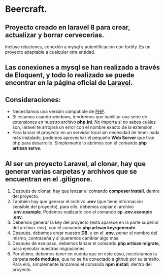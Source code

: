 # Beercraft.

## Proyecto creado en laravel 8 para crear, actualizar y borrar cervecerias.
Incluye relaciones, conexión a mysql y autentificación con fortify.
Es un proyecto adaptable a cualquier otra entidad.

## Las conexiones a mysql se han realizado a través de Eloquent, y todo lo realizado se puede encontrar en la página oficial de [Laravel](https://laravel.com/docs/8.x/releases).

## Consideraciones:
- Necesitamos una versión compatible de [PHP](https://laravel.com/docs/8.x/releases#support-policy).
- Si estamos usando windows, tendremos que habilitar una serie de extensiones en nuestro archivo **php.ini**. No importa si no sabes cuáles son, laravel te arrojará un     error con el nombre exacto de la extensión.
- Para lanzar el proyecto en un servidor local sin necesidad de tener nada más instalado, podemos aprovechar el pequeño **Web Server** que trae php para desarrollo.
  Simplemente lo abrimos con el comando **php artisan serve**. 

## Al ser un proyecto Laravel, al clonar, hay que generar varias carpetas y archivos que se encuentran en el .gitignore.
1. Después de clonar, hay que lanzar el comando **composer install**, dentro del proyecto.
2. También hay que generar el archivo **.env** (que tiene información sensible del proyecto), para ello, debemos copiar el archivo **.env.example**.
   Podemos realizarlo con el comando **cp .env.example .env**.
3. Debemos generar la key del proyecto (esta aparece en la parte superior del archivo .env), con el comando **php artisan key:generate**.
4. Después, debemos crear nuestro **DB**, y en el **.env**, poner el nombre del mismo, contraseña y si queremos cambiar algo más.
5. Después de ese paso, debemos lanzar el comando **php artisan migrate**, para ejecutar nuestras migraciones.
6. Por último, debemos tener en cuenta que en este caso, necesitamos la carpeta **node modules**, que no se ha conectado a github por su tamaño.
   Para ello, simplemente lanzamos el comando **npm install**, dentro del proyecto.
